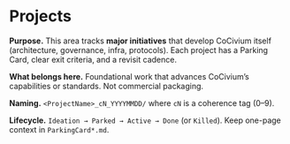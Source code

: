 <!-- status: stub; target: 150+ words -->
<!-- status: stub; target: 150+ words -->
# Projects

**Purpose.** This area tracks **major initiatives** that develop CoCivium itself (architecture, governance, infra, protocols).  Each project has a Parking Card, clear exit criteria, and a revisit cadence.  

**What belongs here.** Foundational work that advances CoCivium’s capabilities or standards.  Not commercial packaging.  

**Naming.** `<ProjectName>_cN_YYYYMMDD/` where `cN` is a coherence tag (0–9).  

**Lifecycle.** `Ideation → Parked → Active → Done` (or `Killed`).  Keep one-page context in `ParkingCard*.md`.  


